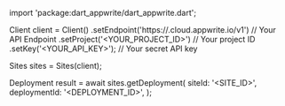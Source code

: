 import 'package:dart_appwrite/dart_appwrite.dart';

Client client = Client()
    .setEndpoint('https://<REGION>.cloud.appwrite.io/v1') // Your API Endpoint
    .setProject('<YOUR_PROJECT_ID>') // Your project ID
    .setKey('<YOUR_API_KEY>'); // Your secret API key

Sites sites = Sites(client);

Deployment result = await sites.getDeployment(
    siteId: '<SITE_ID>',
    deploymentId: '<DEPLOYMENT_ID>',
);
